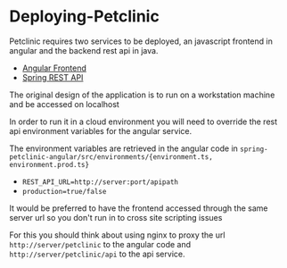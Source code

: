 # Deploying-Petclinic

Petclinic requires two services to be deployed, an javascript frontend in angular and the backend rest api in java.

- [Angular Frontend](https://github.com/spring-petclinic/spring-petclinic-angular)
- [Spring REST API](https://github.com/spring-petclinic/spring-petclinic-rest)

The original design of the application is to run on a workstation machine and be accessed on localhost

In order to run it in a cloud environment you will need to override the rest api environment variables for the angular service.

The environment variables are retrieved in the angular code in `spring-petclinic-angular/src/environments/{environment.ts, environment.prod.ts}`

- `REST_API_URL=http://server:port/apipath`
- `production=true/false`

It would be preferred to have the frontend accessed through the same server url so you don't run in to cross site scripting issues

For this you should think about using nginx to proxy the url `http://server/petclinic` to the angular code and `http://server/petclinic/api` to the api service.

